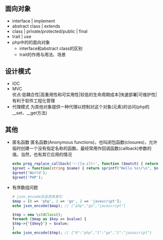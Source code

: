 ## 面向对象
  - interface | implement
  - abstract class | extends
  - class | private/protected/public | final
  - trait | use
  - php中的的面向对象
    - interface和abstract class的区别
    - trait的作用与用法、场景

## 设计模式
  - IOC
  - MVC  
    优点:低耦合性|高重用性和可实用性|较低的生命周期成本|快速部署|可维护性|有利于软件工程化管理
  - 代理模式
    为其他对象提供一种代理以控制对这个对象(元素)的访问(php的__set、__get方法)


## 其他
  - 匿名函数
    匿名函数(Anonymous functions)，也叫闭包函数(closures)，允许临时创建一个没有指定名称的函数。最经常用作回调函数(callback)参数的值。当然，也有其它应用的情况
    ```php
    echo preg_replace_callback('~-([a-z])~', function ($match) { return strtoupper($match[1]); }, 'hello-world'); // 输出 helloWorld
    $greet = function(string $name) { return sprintf("Hello %s\r\n", $name); };
    $greet('World');
    $greet('PHP');
    ```
  - 有序数组问题
    ```php
    # json_encode后会丢失索引
    $map = [0 => 'php', 1 => 'go', 2 => 'javascript'];
    echo json_encode($map); // ["php","go","javascript"]
    
    $tmp = new \stdClass();
    foreach ($map as $key => $value) {
    $tmp->{"{$key}"} = $value;
    }
    echo json_encode($tmp); // {"0":"php","1":"go","2":"javascript"}
    ```
